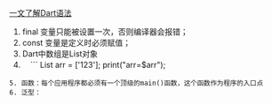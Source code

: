 [一文了解Dart语法](https://juejin.im/post/5c52a386f265da2de25b5c36)

1. final 变量只能被设置一次，否则编译器会报错；
2. const 变量是定义时必须赋值；
3. Dart中数组是List对象
4. 　```
List arr = ['123'];
print("arr=$arr");
```
5. 函数：每个应用程序都必须有一个顶级的main()函数，这个函数作为程序的入口点
6. 泛型：
